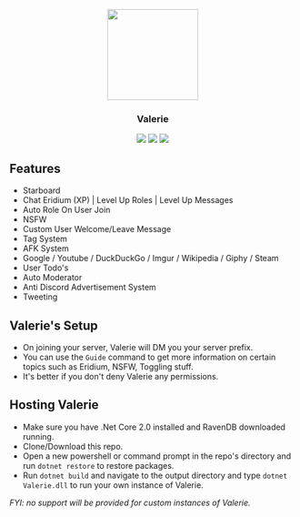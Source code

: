 <p align="center">
    <img src="https://i.imgur.com/nHtY23C.png" width="160">
    <h3 align="center">Valerie</h3>
    <p align="center">
        <a href="https://discordapp.com/oauth2/authorize?client_id=261561347966238721&scope=bot&permissions=2146958591"><img src="https://img.shields.io/badge/Discord-Invite-7289DA.svg?style=flat-square"></a>
        <a href="https://discord.me/Glitched"><img src="https://img.shields.io/badge/Discord-Support%20Server-7289DA.svg?style=flat-square"></a>   
        <a href="https://www.codefactor.io/repository/github/yucked/valerie" ><img src="https://img.shields.io/badge/Codefactor-A-7289DA.svg?style=flat-square"> </a>
    </p></p>

Features
---
* Starboard
* Chat Eridium (XP) | Level Up Roles | Level Up Messages
* Auto Role On User Join
* NSFW
* Custom User Welcome/Leave Message
* Tag System
* AFK System
* Google / Youtube / DuckDuckGo / Imgur / Wikipedia / Giphy / Steam
* User Todo's
* Auto Moderator
* Anti Discord Advertisement System
* Tweeting

Valerie's Setup
---
- On joining your server, Valerie will DM you your server prefix.
- You can use the `Guide` command to get more information on certain topics such as Eridium, NSFW, Toggling stuff.
- It's better if you don't deny Valerie any permissions.

Hosting Valerie
---
- Make sure you have .Net Core 2.0 installed and RavenDB downloaded running.
- Clone/Download this repo.
- Open a new powershell or command prompt in the repo's directory and run `dotnet restore` to restore packages.
- Run `dotnet build` and navigate to the output directory and type `dotnet Valerie.dll` to run your own instance of Valerie.

*FYI: no support will be provided for custom instances of Valerie.*
